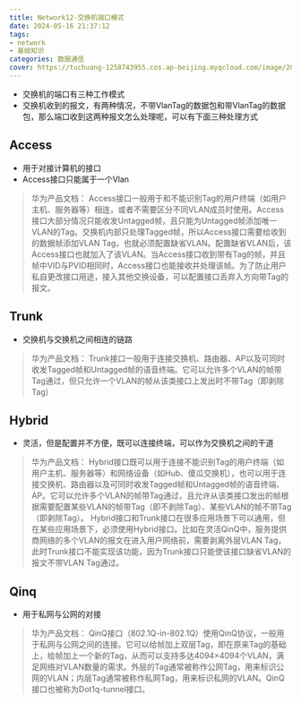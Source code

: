 ```yaml
---
title: Network12-交换机端口模式
date: 2024-05-16 21:37:12
tags:
- network
- 基础知识
categories: 数据通信
cover: https://tuchuang-1258743955.cos.ap-beijing.myqcloud.com/image/20240516213750.png
---
```

- 交换机的端口有三种工作模式
- 交换机收到的报文，有两种情况，不带VlanTag的数据包和带VlanTag的数据包，那么端口收到这两种报文怎么处理呢，可以有下面三种处理方式
## Access
- 用于对接计算机的接口
- Access接口只能属于一个Vlan
>华为产品文档：
 Access接口一般用于和不能识别Tag的用户终端（如用户主机、服务器等）相连，或者不需要区分不同VLAN成员时使用。Access接口大部分情况只能收发Untagged帧，且只能为Untagged帧添加唯一VLAN的Tag。交换机内部只处理Tagged帧，所以Access接口需要给收到的数据帧添加VLAN Tag，也就必须配置缺省VLAN。配置缺省VLAN后，该Access接口也就加入了该VLAN。当Access接口收到带有Tag的帧，并且帧中VID与PVID相同时，Access接口也能接收并处理该帧。为了防止用户私自更改接口用途，接入其他交换设备，可以配置接口丢弃入方向带Tag的报文。
## Trunk
- 交换机与交换机之间相连的链路
>华为产品文档：
>Trunk接口一般用于连接交换机、路由器、AP以及可同时收发Tagged帧和Untagged帧的语音终端。它可以允许多个VLAN的帧带Tag通过，但只允许一个VLAN的帧从该类接口上发出时不带Tag（即剥除Tag）
## Hybrid
- 灵活，但是配置并不方便，既可以连接终端，可以作为交换机之间的干道
>华为产品文档：
>Hybrid接口既可以用于连接不能识别Tag的用户终端（如用户主机、服务器等）和网络设备（如Hub、傻瓜交换机），也可以用于连接交换机、路由器以及可同时收发Tagged帧和Untagged帧的语音终端、AP。它可以允许多个VLAN的帧带Tag通过，且允许从该类接口发出的帧根据需要配置某些VLAN的帧带Tag（即不剥除Tag）、某些VLAN的帧不带Tag（即剥除Tag）。
Hybrid接口和Trunk接口在很多应用场景下可以通用，但在某些应用场景下，必须使用Hybrid接口。比如在灵活QinQ中，服务提供商网络的多个VLAN的报文在进入用户网络前，需要剥离外层VLAN Tag，此时Trunk接口不能实现该功能，因为Trunk接口只能使该接口缺省VLAN的报文不带VLAN Tag通过。

## Qinq
- 用于私网与公网的对接
>华为产品文档：
>QinQ接口（802.1Q-in-802.1Q）使用QinQ协议，一般用于私网与公网之间的连接。它可以给帧加上双层Tag，即在原来Tag的基础上，给帧加上一个新的Tag，从而可以支持多达4094×4094个VLAN，满足网络对VLAN数量的需求。外层的Tag通常被称作公网Tag，用来标识公网的VLAN；内层Tag通常被称作私网Tag，用来标识私网的VLAN。QinQ接口也被称为Dot1q-tunnel接口。